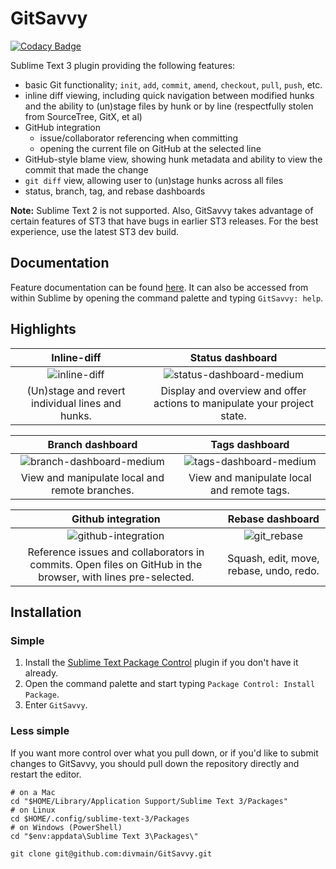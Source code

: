 # GitSavvy

[![Codacy Badge](https://www.codacy.com/project/badge/3c214fa790b249f79f5275dbfa6499ca)](https://www.codacy.com/app/dale/GitSavvy)

Sublime Text 3 plugin providing the following features:

- basic Git functionality; `init`, `add`, `commit`, `amend`, `checkout`, `pull`, `push`, etc.
- inline diff viewing, including quick navigation between modified hunks and the ability to (un)stage files by hunk or by line (respectfully stolen from SourceTree, GitX, et al)
- GitHub integration
    + issue/collaborator referencing when committing
    + opening the current file on GitHub at the selected line
- GitHub-style blame view, showing hunk metadata and ability to view the commit that made the change
- `git diff` view, allowing user to (un)stage hunks across all files
- status, branch, tag, and rebase dashboards

**Note:** Sublime Text 2 is not supported.  Also, GitSavvy takes advantage of certain features of ST3 that have bugs in earlier ST3 releases.  For the best experience, use the latest ST3 dev build.


## Documentation

Feature documentation can be found [here](docs/README.md).  It can also be accessed from within Sublime by opening the command palette and typing `GitSavvy: help`.


## Highlights

| Inline-diff | Status dashboard |
|:-----------:|:----------------:|
| ![inline-diff](https://cloud.githubusercontent.com/assets/5016978/6471628/886430f8-c1a1-11e4-99e9-883837dba86f.gif) | ![status-dashboard-medium](https://cloud.githubusercontent.com/assets/5016978/6704171/2f236466-cd02-11e4-9b7d-22cc880b5e9d.png) |
| (Un)stage and revert individual lines and hunks. | Display and overview and offer actions to manipulate your project state. |

| Branch dashboard | Tags dashboard |
|:----------------:|:--------------:|
| ![branch-dashboard-medium](https://cloud.githubusercontent.com/assets/5016978/6704168/2b2e7b84-cd02-11e4-90f4-8dd96b21edeb.png) | ![tags-dashboard-medium](https://cloud.githubusercontent.com/assets/5016978/6704169/2c80beac-cd02-11e4-8940-986ea0f0d6bb.png) |
| View and manipulate local and remote branches. | View and manipulate local and remote tags. |

| Github integration | Rebase dashboard |
|:------------------:|:----------------:|
| ![github-integration](https://cloud.githubusercontent.com/assets/5016978/6704029/8fcaddbe-cd00-11e4-83b6-32276a2c2b65.gif) | ![git_rebase](https://cloud.githubusercontent.com/assets/5016978/7017776/5ca9ceca-dcb1-11e4-8fcb-552551f7743a.gif) |
| Reference issues and collaborators in commits.  Open files on GitHub in the browser, with lines pre-selected. | Squash, edit, move, rebase, undo, redo.


## Installation

### Simple

1. Install the [Sublime Text Package Control](https://packagecontrol.io/) plugin if you don't have it already.
2. Open the command palette and start typing `Package Control: Install Package`.
3. Enter `GitSavvy`.

### Less simple

If you want more control over what you pull down, or if you'd like to submit changes to GitSavvy, you should pull down the repository directly and restart the editor.

```
# on a Mac
cd "$HOME/Library/Application Support/Sublime Text 3/Packages"
# on Linux
cd $HOME/.config/sublime-text-3/Packages
# on Windows (PowerShell)
cd "$env:appdata\Sublime Text 3\Packages\"

git clone git@github.com:divmain/GitSavvy.git
```
